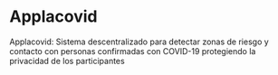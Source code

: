 # Applacovid
Applacovid: Sistema descentralizado para detectar zonas de riesgo y contacto con personas confirmadas con COVID-19 protegiendo la privacidad de los participantes
